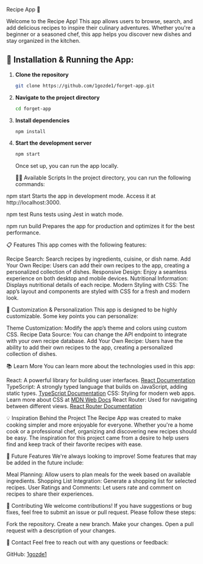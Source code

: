 Recipe App 🍴

Welcome to the Recipe App! This app allows users to browse, search, and add delicious recipes to inspire their culinary adventures. Whether you're a beginner or a seasoned chef, this app helps you discover new dishes and stay organized in the kitchen.


## 🔧 Installation & Running the App:

1. **Clone the repository**  
   ```bash
   git clone https://github.com/1gozde1/forget-app.git
   ```

2. **Navigate to the project directory**
   ```bash
   cd forget-app
   ```

3. **Install dependencies**
   ```bash
   npm install
   ```

4. **Start the development server**
   ```bash
   npm start
   ```
   Once set up, you can run the app locally.

   🏃‍♂️ Available Scripts
In the project directory, you can run the following commands:

npm start
Starts the app in development mode.
Access it at http://localhost:3000.

npm test
Runs tests using Jest in watch mode.

npm run build
Prepares the app for production and optimizes it for the best performance.


📋 Features
This app comes with the following features:

Recipe Search: Search recipes by ingredients, cuisine, or dish name.
Add Your Own Recipe: Users can add their own recipes to the app, creating a personalized collection of dishes.
Responsive Design: Enjoy a seamless experience on both desktop and mobile devices.
Nutritional Information: Displays nutritional details of each recipe.
Modern Styling with CSS: The app’s layout and components are styled with CSS for a fresh and modern look.


🎨 Customization & Personalization
This app is designed to be highly customizable. Some key points you can personalize:

Theme Customization: Modify the app’s theme and colors using custom CSS.
Recipe Data Source: You can change the API endpoint to integrate with your own recipe database.
Add Your Own Recipe: Users have the ability to add their own recipes to the app, creating a personalized collection of dishes.


📚 Learn More
You can learn more about the technologies used in this app:

React: A powerful library for building user interfaces. [React Documentation](https://reactjs.org/docs/getting-started.html)
TypeScript: A strongly typed language that builds on JavaScript, adding static types. [TypeScript Documentation](https://www.typescriptlang.org/docs/)
CSS: Styling for modern web apps. Learn more about CSS at [MDN Web Docs](https://developer.mozilla.org/en-US/docs/Web/CSS)
React Router: Used for navigating between different views. [React Router Documentation](https://reactrouter.com/web/guides/quick-start)


💡 Inspiration Behind the Project
The Recipe App was created to make cooking simpler and more enjoyable for everyone. Whether you're a home cook or a professional chef, organizing and discovering new recipes should be easy. The inspiration for this project came from a desire to help users find and keep track of their favorite recipes with ease.


🌟 Future Features
We're always looking to improve! Some features that may be added in the future include:

Meal Planning: Allow users to plan meals for the week based on available ingredients.
Shopping List Integration: Generate a shopping list for selected recipes.
User Ratings and Comments: Let users rate and comment on recipes to share their experiences.


🌟 Contributing
We welcome contributions! If you have suggestions or bug fixes, feel free to submit an issue or pull request. Please follow these steps:

Fork the repository.
Create a new branch.
Make your changes.
Open a pull request with a description of your changes.


💬 Contact
Feel free to reach out with any questions or feedback:

GitHub: [1gozde1](https://github.com/1gozde1)
